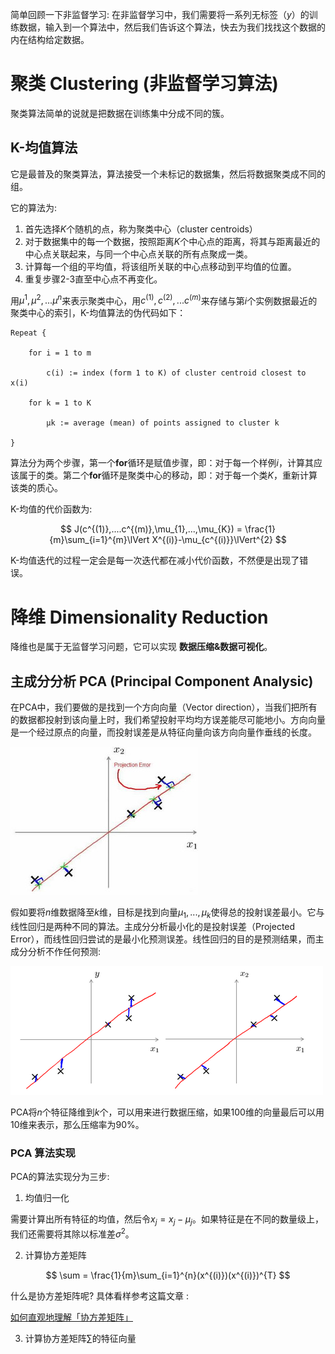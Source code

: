 
简单回顾一下非监督学习: 在非监督学习中，我们需要将一系列无标签（$y$）的训练数据，输入到一个算法中，然后我们告诉这个算法，快去为我们找找这个数据的内在结构给定数据。

# 聚类 Clustering  (非监督学习算法)

聚类算法简单的说就是把数据在训练集中分成不同的簇。

## K-均值算法

它是最普及的聚类算法，算法接受一个未标记的数据集，然后将数据聚类成不同的组。

它的算法为:

1. 首先选择$K$个随机的点，称为聚类中心（cluster centroids）
2. 对于数据集中的每一个数据，按照距离$K$个中心点的距离，将其与距离最近的中心点关联起来，与同一个中心点关联的所有点聚成一类。
3. 计算每一个组的平均值，将该组所关联的中心点移动到平均值的位置。
4. 重复步骤2-3直至中心点不再变化。

用$\mu^{1},\mu^{2},...\mu^{n}$来表示聚类中心，用$c^{(1)},c^{(2)},...c^{(m)}$来存储与第$i$个实例数据最近的聚类中心的索引，K-均值算法的伪代码如下：

```
Repeat {
​
    for i = 1 to m
​
        c(i) := index (form 1 to K) of cluster centroid closest to x(i)
​
    for k = 1 to K
​
        μk := average (mean) of points assigned to cluster k

}
```

算法分为两个步骤，第一个**for**循环是赋值步骤，即：对于每一个样例$i$，计算其应该属于的类。第二个**for**循环是聚类中心的移动，即：对于每一个类$K$，重新计算该类的质心。

K-均值的代价函数为:

$$
J(c^{(1)},....c^{(m)},\mu_{1},...,\mu_{K}) = \frac{1}{m}\sum_{i=1}^{m}\lVert X^{(i)}-\mu_{c^{(i)}}\lVert^{2}
$$

K-均值迭代的过程一定会是每一次迭代都在减小代价函数，不然便是出现了错误。

# 降维 Dimensionality Reduction

降维也是属于无监督学习问题，它可以实现 **数据压缩&数据可视化**。

## 主成分分析 PCA (Principal Component Analysic)

在PCA中，我们要做的是找到一个方向向量（Vector direction），当我们把所有的数据都投射到该向量上时，我们希望投射平均均方误差能尽可能地小。方向向量是一个经过原点的向量，而投射误差是从特征向量向该方向向量作垂线的长度。

![pic](pic/pca1.png)

假如要将$n$维数据降至$k$维，目标是找到向量$\mu_{1},...,\mu_{k}$使得总的投射误差最小。它与线性回归是两种不同的算法。主成分分析最小化的是投射误差（Projected Error），而线性回归尝试的是最小化预测误差。线性回归的目的是预测结果，而主成分分析不作任何预测:

![pic](pic/pca2.png)

PCA将$n$个特征降维到$k$个，可以用来进行数据压缩，如果100维的向量最后可以用10维来表示，那么压缩率为90%。

### PCA 算法实现

PCA的算法实现分为三步:

1. 均值归一化

需要计算出所有特征的均值，然后令$x_{j}=x_{j}-\mu_{j}$。如果特征是在不同的数量级上，我们还需要将其除以标准差$\sigma^{2}$。

2. 计算协方差矩阵

$$
\sum = \frac{1}{m}\sum_{i=1}^{n}(x^{(i)})(x^{(i)})^{T}
$$

什么是协方差矩阵呢?  具体看样参考这篇文章 : 

[如何直观地理解「协方差矩阵」](https://zhuanlan.zhihu.com/p/37609917)

3. 计算协方差矩阵$\sum$的特征向量


